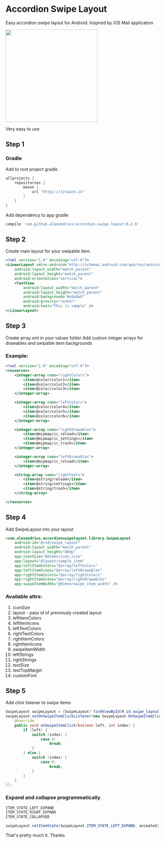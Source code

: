 # Accordion Swipe Layout

Easy accordion swipe layout for Android. Inspired by iOS Mail application

<img src="http://i.giphy.com/l0HlBlo2xWBX8XL32.gif" width="300">

Very easy to use

## Step 1
### Gradle

Add to root project gradle
```groovy
allprojects {
    repositories {
        maven {
            url "https://jitpack.io"
        }
    }
}
```

Add dependency to app gradle
```groovy
compile 'com.github.alexandrius:accordion-swipe-layout:0.2.6'
```

## Step 2
Create main layout for your swipable item. 

```xml
<?xml version="1.0" encoding="utf-8"?>
<LinearLayout xmlns:android="http://schemas.android.com/apk/res/android"
    android:layout_width="match_parent"
    android:layout_height="match_parent"
    android:orientation="vertical">
    <TextView
        android:layout_width="match_parent"
        android:layout_height="match_parent"
        android:background="#a9a9a9"
        android:gravity="center"
        android:text="This is sample" />
</LinearLayout>
```

## Step 3
Create array.xml in your values folder
Add custom integer arrays for drawables and swipable item backgrounds

### Example:
```xml
<?xml version="1.0" encoding="utf-8"?>
<resources>
    <integer-array name="rightColors">
        <item>@color/color1</item>
        <item>@color/color2</item>
        <item>@color/color3</item>
    </integer-array>

    <integer-array name="leftColors">
        <item>@color/color4</item>
        <item>@color/color5</item>
        <item>@color/color6</item>
    </integer-array>

    <integer-array name="rightDrawables">
        <item>@mipmap/ic_reload</item>
        <item>@mipmap/ic_settings</item>
        <item>@mipmap/ic_trash</item>
    </integer-array>

    <integer-array name="leftDrawables">
        <item>@mipmap/ic_reload</item>
    </integer-array>

    <string-array name="rightTexts">
        <item>@string/reload</item>
        <item>@string/settings</item>
        <item>@string/trash</item>
    </string-array>

</resources>
```

## Step 4
Add SwipeLayout into your layout

```xml
<com.alexandrius.accordionswipelayout.library.SwipeLayout
    android:id="@+id/swipe_layout"
    android:layout_width="match_parent"
    android:layout_height="80dp"
    app:iconSize="@dimen/icon_size"
    app:layout="@layout/sample_item"
    app:leftItemColors="@array/leftColors"
    app:leftItemIcons="@array/leftDrawables"
    app:rightItemColors="@array/rightColors"
    app:rightItemIcons="@array/rightDrawables"
    app:swipeItemWidth="@dimen/swipe_item_width" />
```

### Available attrs:
  1. iconSize
  2. layout - pass id of previously created layout
  3. leftItemColors
  4. leftItemIcons
  5. leftTextColors
  6. rightTextColors
  7. rightItemColors
  8. rightItemIcons
  9. swipeItemWidth
  10. leftStrings
  11. rightStrings
  12. textSize
  13. textTopMargin
  14. customFont


## Step 5
Add click listener to swipe items
```java
SwipeLayout swipeLayout = (SwipeLayout) findViewById(R.id.swipe_layout);
swipeLayout.setOnSwipeItemClickListener(new SwipeLayout.OnSwipeItemClickListener() {
    @Override
    public void onSwipeItemClick(boolean left, int index) {
        if (left) {
            switch (index) {
                case 0:
                    break;
            }
        } else {
            switch (index) {
                case 0:
                    break;
            }
        }
    }
});
```


### Expand and collapse programmatically
```java
ITEM_STATE_LEFT_EXPAND
ITEM_STATE_RIGHT_EXPAND
ITEM_STATE_COLLAPSED

swipeLayout.setItemState(SwipeLayout.ITEM_STATE_LEFT_EXPAND, animated);

```

That's pretty much it. Thanks

